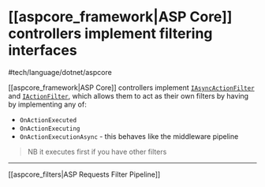 # [[aspcore_framework|ASP Core]] controllers implement filtering interfaces

#tech/language/dotnet/aspcore

[[aspcore_framework|ASP Core]] controllers implement [`IAsyncActionFilter`](https://docs.microsoft.com/en-us/dotnet/api/microsoft.aspnetcore.mvc.filters.iasyncactionfilter?view=aspnetcore-5.0) and [`IActionFilter`](https://docs.microsoft.com/en-us/dotnet/api/microsoft.aspnetcore.mvc.filters.iactionfilter?view=aspnetcore-5.0), which allows them to act as their own filters by having by implementing any of:
- `OnActionExecuted`
- `OnActionExecuting`
- `OnActionExecutionAsync` - this behaves like the middleware pipeline

>NB it executes first if you have other filters

---

[[aspcore_filters|ASP Requests Filter Pipeline]]